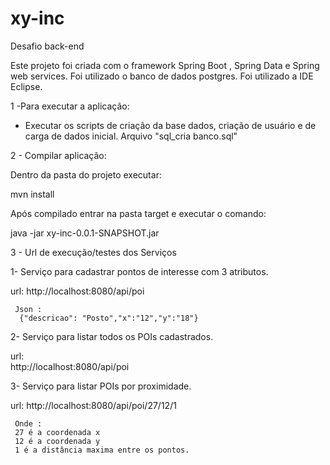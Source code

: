 # xy-inc
Desafio back-end

Este projeto foi criada com o framework Spring Boot , Spring Data e Spring web services.
Foi utilizado o banco de dados postgres.
Foi utilizado a IDE Eclipse.


1 -Para executar a aplicação:
  - Executar os scripts de criação da base dados, criação de usuário e de carga de dados inicial. Arquivo "sql_cria banco.sql"
  
2 - Compilar aplicação:
  
  Dentro da pasta do projeto executar:
   
   mvn install
   
   Após compilado entrar na pasta target e executar o comando:
   
   java -jar xy-inc-0.0.1-SNAPSHOT.jar

  
3 - Url de execução/testes dos Serviços
  
  1- Serviço para cadastrar pontos de interesse com 3 atributos.
   
   url:
     http://localhost:8080/api/poi
	 
	 Json :
	  {"descricao": "Posto","x":"12","y":"18"}
	  
  2- Serviço para listar todos os POIs cadastrados.
  
   url:  
     http://localhost:8080/api/poi
	 
  3- Serviço para listar POIs por proximidade.
  
   url:
     http://localhost:8080/api/poi/27/12/1
	 
	 Onde :
	 27 é a coordenada x
	 12 é a coordenada y
	 1 é a distância maxima entre os pontos.
  
